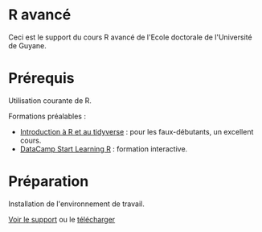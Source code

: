 # R avancé

Ceci est le support du cours R avancé de l'Ecole doctorale de l'Université de Guyane.


# Prérequis

Utilisation courante de R.

Formations préalables :
- [Introduction à R et au tidyverse](https://juba.github.io/tidyverse/) : pour les faux-débutants, un excellent cours.
- [DataCamp Start Learning R](https://www.datacamp.com/onboarding/learn?from=home&technology=r) : formation interactive.


# Préparation

Installation de l'environnement de travail.

[Voir le support](https://EricMarcon.github.io/Cours-R-avance/Preparation.html) ou le [télécharger](https://EricMarcon.github.io/Cours-R-avance/Preparation.pdf)


